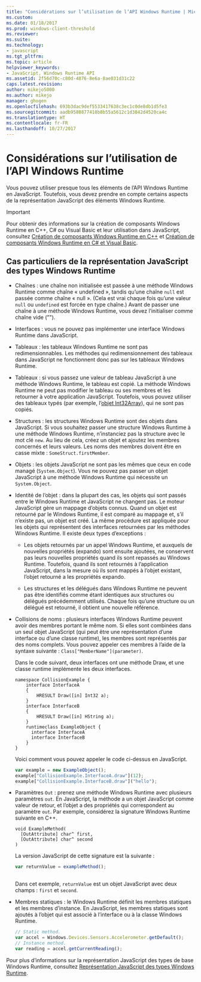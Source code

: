 ```yaml
---
title: "Considérations sur l’utilisation de l’API Windows Runtime | Microsoft Docs"
ms.custom: 
ms.date: 01/18/2017
ms.prod: windows-client-threshold
ms.reviewer: 
ms.suite: 
ms.technology:
- javascript
ms.tgt_pltfrm: 
ms.topic: article
helpviewer_keywords:
- JavaScript, Windows Runtime API
ms.assetid: 2f56d70c-c80d-4876-8e6a-8ae031d31c22
caps.latest.revision: 
author: mikejo5000
ms.author: mikejo
manager: ghogen
ms.openlocfilehash: 693b3dac9def5533417638c3ec1c0de8db1d5fe3
ms.sourcegitcommit: aadb9588877418b8b55a5612c1d3842d4520ca4c
ms.translationtype: HT
ms.contentlocale: fr-FR
ms.lasthandoff: 10/27/2017
---
```

# <a name="considerations-when-using-the-windows-runtime-api"></a>Considérations sur l’utilisation de l’API Windows Runtime
Vous pouvez utiliser presque tous les éléments de l’API Windows Runtime en JavaScript. Toutefois, vous devez prendre en compte certains aspects de la représentation JavaScript des éléments Windows Runtime.  
  
> [!IMPORTANT]
>  Pour obtenir des informations sur la création de composants Windows Runtime en C++, C# ou Visual Basic et leur utilisation dans JavaScript, consultez [Création de composants Windows Runtime en C++](/windows/uwp/winrt-components/creating-windows-runtime-components-in-cpp) et [Création de composants Windows Runtime en C# et Visual Basic](/windows/uwp/winrt-components/creating-windows-runtime-components-in-csharp-and-visual-basic).  
  
## <a name="special-cases-in-the-javascript-representation-of-windows-runtime-types"></a>Cas particuliers de la représentation JavaScript des types Windows Runtime  
  
-   Chaînes : une chaîne non initialisée est passée à une méthode Windows Runtime comme chaîne « undefined », tandis qu’une chaîne `null` est passée comme chaîne « null ». (Cela est vrai chaque fois qu’une valeur `null` ou `undefined` est forcée en type chaîne.) Avant de passer une chaîne à une méthode Windows Runtime, vous devez l’initialiser comme chaîne vide ("").  
  
-   Interfaces : vous ne pouvez pas implémenter une interface Windows Runtime dans JavaScript.  
  
-   Tableaux : les tableaux Windows Runtime ne sont pas redimensionnables. Les méthodes qui redimensionnement des tableaux dans JavaScript ne fonctionnent donc pas sur les tableaux Windows Runtime.  
  
-   Tableaux : si vous passez une valeur de tableau JavaScript à une méthode Windows Runtime, le tableau est copié. La méthode Windows Runtime ne peut pas modifier le tableau ou ses membres et les retourner à votre application JavaScript. Toutefois, vous pouvez utiliser des tableaux typés (par exemple, l’[objet Int32Array](../javascript/reference/int32array-object.md)), qui ne sont pas copiés.  
  
-   Structures : les structures Windows Runtime sont des objets dans JavaScript. Si vous souhaitez passer une structure Windows Runtime à une méthode Windows Runtime, n’instanciez pas la structure avec le mot clé `new`. Au lieu de cela, créez un objet et ajoutez les membres concernés et leurs valeurs. Les noms des membres doivent être en casse mixte : `SomeStruct.firstMember`.  
  
-   Objets : les objets JavaScript ne sont pas les mêmes que ceux en code managé (`System.Object`). Vous ne pouvez pas passer un objet JavaScript à une méthode Windows Runtime qui nécessite un `System.Object`.  
  
-   Identité de l’objet : dans la plupart des cas, les objets qui sont passés entre le Windows Runtime et JavaScript ne changent pas. Le moteur JavaScript gère un mappage d’objets connus. Quand un objet est retourné par le Windows Runtime, il est comparé au mappage et, s’il n’existe pas, un objet est créé. La même procédure est appliquée pour les objets qui représentent des interfaces retournées par les méthodes Windows Runtime. Il existe deux types d’exceptions :  
  
    -   Les objets retournés par un appel Windows Runtime, et auxquels de nouvelles propriétés (expando) sont ensuite ajoutées, ne conservent pas leurs nouvelles propriétés quand ils sont repassés au Windows Runtime. Toutefois, quand ils sont retournés à l’application JavaScript, dans la mesure où ils sont mappés à l’objet existant, l’objet retourné a les propriétés expando.  
  
    -   Les structures et les délégués dans Windows Runtime ne peuvent pas être identifiés comme étant identiques aux structures ou délégués précédemment utilisés. Chaque fois qu’une structure ou un délégué est retourné, il obtient une nouvelle référence.  
  
-   Collisions de noms : plusieurs interfaces Windows Runtime peuvent avoir des membres portant le même nom. Si elles sont combinées dans un seul objet JavaScript (qui peut être une représentation d’une interface ou d’une classe runtime), les membres sont représentés par des noms complets. Vous pouvez appeler ces membres à l’aide de la syntaxe suivante : `Class["MemberName"](parameter)`.  
  
     Dans le code suivant, deux interfaces ont une méthode Draw, et une classe runtime implémente les deux interfaces.  
  
    ```cpp#  
    namespace CollisionExample {  
        interface InterfaceA  
        {  
            HRESULT Draw([in] Int32 a);  
        }  
        interface InterfaceB  
        {  
            HRESULT Draw([in] HString a);  
        }  
        runtimeclass ExampleObject {  
          interface InterfaceA  
          interface InterfaceB  
        }  
    }  
    ```  
  
     Voici comment vous pouvez appeler le code ci-dessus en JavaScript.  
  
    ```JavaScript  
    var example = new ExampleObject();  
    example["CollisionExample.InterfaceA.draw"](12);  
    example["CollisionExample.InterfaceB.draw"]("hello");  
    ```  
  
-   Paramètres `Out` : prenez une méthode Windows Runtime avec plusieurs paramètres `out`. En JavaScript, la méthode a un objet JavaScript comme valeur de retour, et l’objet a des propriétés qui correspondent au paramètre `out`. Par exemple, considérez la signature Windows Runtime suivante en C++.  
  
    ```cpp#  
    void ExampleMethod(  
      [OutAttribute] char^ first,   
      [OutAttribute] char^ second  
    )  
    ```  
  
     La version JavaScript de cette signature est la suivante :  
  
    ```JavaScript  
    var returnValue = exampleMethod();  
  
    ```  
  
     Dans cet exemple, `returnValue` est un objet JavaScript avec deux champs : `first` et `second`.  
  
-   Membres statiques : le Windows Runtime définit les membres statiques et les membres d’instance. En JavaScript, les membres statiques sont ajoutés à l’objet qui est associé à l’interface ou à la classe Windows Runtime.  
  
    ```JavaScript  
    // Static method.   
    var accel = Windows.Devices.Sensors.Accelerometer.getDefault();   
    // Instance method.   
    var reading = accel.getCurrentReading();            
    ```  
  
 Pour plus d’informations sur la représentation JavaScript des types de base Windows Runtime, consultez [Représentation JavaScript des types Windows Runtime](../jswinrt/javascript-representation-of-windows-runtime-types.md).